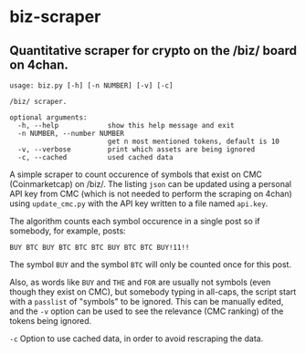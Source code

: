 # biz-scraper

Quantitative scraper for crypto on the /biz/ board on 4chan.
-
```
usage: biz.py [-h] [-n NUMBER] [-v] [-c]

/biz/ scraper.

optional arguments:
  -h, --help            show this help message and exit
  -n NUMBER, --number NUMBER
                        get n most mentioned tokens, default is 10
  -v, --verbose         print which assets are being ignored
  -c, --cached          used cached data
```
A simple scraper to count occurence of symbols that exist on CMC (Coinmarketcap) on /biz/. The listing `json` can be updated using a personal API key from CMC (which is not needed to perform the scraping on 4chan) using `update_cmc.py` with the API key written to a file named `api.key`.

The algorithm counts each symbol occurence in a single post so if somebody, for example, posts:

```
BUY BTC BUY BTC BTC BTC BUY BTC BTC BUY!11!!
```

The symbol `BUY` and the symbol `BTC` will only be counted once for this post.

Also, as words like `BUY` and `THE` and `FOR` are usually not symbols (even though they exist on CMC), but somebody typing in all-caps, the script start with a `passlist` of "symbols" to be ignored. This can be manually edited, and the `-v` option can be used to see the relevance (CMC ranking) of the tokens being ignored.

`-c` Option to use cached data, in order to avoid rescraping the data.
